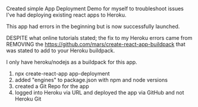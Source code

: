 Created simple App Deployment Demo for myself to troubleshoot issues I've had deploying existing react apps to Heroku.

This app had errors in the beginning but is now successfully launched.

DESPITE what online tutorials stated; the fix to my Heroku errors came from REMOVING the https://github.com/mars/create-react-app-buildpack that was stated to add to your Heroku buildpack. 

I only have heroku/nodejs as a buildpack for this app.

1. npx create-react-app app-deployment
2. added "engines" to package.json with npm and node versions
3. created a Git Repo for the app
4. logged into Heroku via URL and deployed the app via GitHub and not Heroku Git

